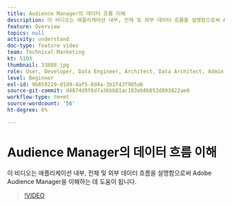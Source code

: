 ```yaml
---
title: Audience Manager의 데이터 흐름 이해
description: 이 비디오는 애플리케이션 내부, 전체 및 외부 데이터 흐름을 설명함으로써 Adobe Audience Manager을 이해하는 데 도움이 됩니다.
feature: Overview
topics: null
activity: understand
doc-type: feature video
team: Technical Marketing
kt: 5103
thumbnail: 33888.jpg
role: User, Developer, Data Engineer, Architect, Data Architect, Admin, Leader
level: Beginner
exl-id: 9b859219-d1d9-4af5-8d4a-3b1f43f905ab
source-git-commit: d4874d9f6d7a36bb81ac183eb8b853d893822ae0
workflow-type: tm+mt
source-wordcount: '56'
ht-degree: 0%

---
```


# Audience Manager의 데이터 흐름 이해

이 비디오는 애플리케이션 내부, 전체 및 외부 데이터 흐름을 설명함으로써 Adobe Audience Manager을 이해하는 데 도움이 됩니다.

>[!VIDEO](https://video.tv.adobe.com/v/37077/?quality=12&captions=kor)
